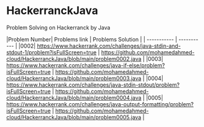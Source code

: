 # HackerranckJava
Problem Solving on Hackerranck by Java

|Problem Number| Problems link      | Problems Solution |
| ----------- | ----------- |
|0002|  https://www.hackerrank.com/challenges/java-stdin-and-stdout-1/problem?isFullScreen=true    | https://github.com/mohamedahmed-cloud/HackerranckJava/blob/main/problem0002.java  |
|0003| https://www.hackerrank.com/challenges/java-if-else/problem?isFullScreen=true   | https://github.com/mohamedahmed-cloud/HackerranckJava/blob/main/problem0003.java        |
|0004| https://www.hackerrank.com/challenges/java-stdin-stdout/problem?isFullScreen=true | https://github.com/mohamedahmed-cloud/HackerranckJava/blob/main/problem0004.java |
|0005| https://www.hackerrank.com/challenges/java-output-formatting/problem?isFullScreen=true |  https://github.com/mohamedahmed-cloud/HackerranckJava/blob/main/problem0005.java |


